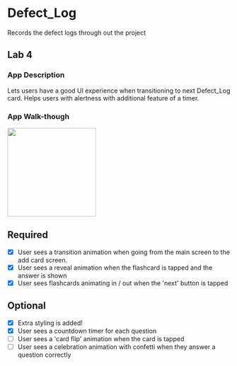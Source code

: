 # Defect_Log
Records the defect logs through out the project



## Lab 4

### App Description
Lets users have a good UI experience when transitioning to next Defect_Log card. Helps users with alertness with additional feature of a timer. 

### App Walk-though

<img src=https://imgur.com/04M20Nw width=200><br>

## Required
- [x] User sees a transition animation when going from the main screen to the add card screen.
- [x] User sees a reveal animation when the flashcard is tapped and the answer is shown
- [x] User sees flashcards animating in / out when the 'next' button is tapped

## Optional
- [x] Extra styling is added!
- [x] User sees a countdown timer for each question
- [ ] User sees a 'card flip' animation when the card is tapped
- [ ] User sees a celebration animation with confetti when they answer a question correctly
